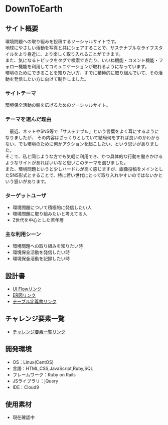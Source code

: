 # DownToEarth

## サイト概要
環境問題への取り組みを投稿するソーシャルサイトです。  
地球にやさしい活動を写真と共にシェアすることで、サステナブルなライフスタイルをより身近に、より楽しく取り入れることができます。  
また、気になるトピックをタグで検索できたり、いいね機能・コメント機能・フォロー機能を利用してコミュニケーションが取れるようになっています。  
環境のためにできることを知りたい方、すでに積極的に取り組んでいて、その活動を発信したい方に向けて制作しました。

### サイトテーマ
環境保全活動の輪を広げるためのソーシャルサイト。

### テーマを選んだ理由
　最近、ネットやSNS等で「サステナブル」という言葉をよく耳にするようになりましたが、
その内容はざっくりとしていて結局何をすれば良いのかわからない、でも環境のために何かアクションを起こしたい、という思いがありました。  
そこで、私と同じような方でも気軽に利用でき、かつ具体的な行動を働きかけるようなサイトがあればいいなと思いこのテーマを選びました。  
また、環境問題というと少しハードルが高く感じますが、画像投稿をメインとしたSNS形式とすることで、特に若い世代にとって取り入れやすいのではないかという狙いがあります。

### ターゲットユーザ
- 環境問題について積極的に発信したい人
- 環境問題に取り組みたいと考えてる人
- Z世代を中心とした若年層

### 主な利用シーン
- 環境問題への取り組みを知りたい時
- 環境保全活動を発信したい時
- 環境保全活動を記録したい時

## 設計書
- [UI Flowリンク](https://drive.google.com/file/d/1O36xGJozOAo8anEEk1189Ub18PXQKP-X/view?usp=sharing)
- [ER図リンク](https://drive.google.com/file/d/1p9KU4v9W9j8YpdSNqlkGoeU-szcDDIzW/view?usp=sharing)
- [テーブル定義書リンク](https://docs.google.com/spreadsheets/d/16QaUpWwlcQecx_nbGYP59jHVwpfkIUg9QiGOyBTcBjM/edit?usp=sharing)

## チャレンジ要素一覧
- [チャレンジ要素一覧リンク](https://docs.google.com/spreadsheets/d/1LiycZIPx4q-gWEzSSwqftGb-S7xonwi_akGFJzDFMVk/edit?usp=sharing)

## 開発環境
- OS：Linux(CentOS)
- 言語：HTML,CSS,JavaScript,Ruby,SQL
- フレームワーク：Ruby on Rails
- JSライブラリ：jQuery
- IDE：Cloud9

## 使用素材
- 現在確認中
<!--- 外部サービスの画像素材・音声素材を使用した場合は、必ずサービス名とURLを明記してください。-->
<!--- 使用しない場合は、使用素材の項目をREADMEから削除してください。-->
